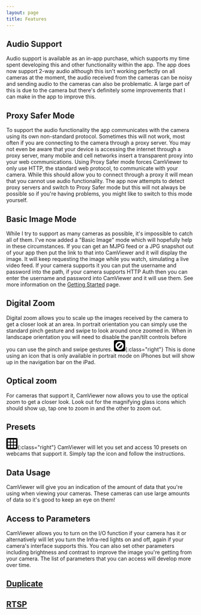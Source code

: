 ```yaml
---
layout: page
title: Features
---
```


## Audio Support

Audio support is available as an in-app purchase, which supports my time spent developing this and other functionality within the app. The app does now support 2-way audio although this isn't working perfectly on all cameras at the moment, the audio received from the cameras can be noisy and sending audio to the cameras can also be problematic. A large part of this is due to the camera but there's definitely some improvements that I can make in the app to improve this.

## Proxy Safer Mode

To support the audio functionality the app communicates with the camera using its own non-standard protocol. Sometimes this will not work, most often if you are connecting to the camera through a proxy server. You may not even be aware that your device is accessing the internet through a proxy server, many mobile and cell networks insert a transparent proxy into your web communications. Using Proxy Safer mode forces CamViewer to only use HTTP, the standard web protocol, to communicate with your camera. While this should allow you to connect through a proxy it will mean that you cannot use audio functionality. The app now attempts to detect proxy servers and switch to Proxy Safer mode but this will not always be possible so if you're having problems, you might like to switch to this mode yourself.

## Basic Image Mode

While I try to support as many cameras as possible, it's impossible to catch all of them. I've now added a "Basic Image" mode which will hopefully help in these circumstances. If you can get an MJPG feed or a JPG snapshot out of your app then put the link to that into CamViewer and it will display the image. It will keep requesting the image while you watch, simulating a live video feed. If your camera supports it you can put the username and password into the path, if your camera supports HTTP Auth then you can enter the username and password into CamViewer and it will use them. See more information on the [Getting Started](/getting-started) page.

## Digital Zoom

Digital zoom allows you to scale up the images received by the camera to get a closer look at an area. In portrait orientation you can simply use the standard pinch gesture and swipe to look around once zoomed in. When in landscape orientation you will need to disable the pan/tilt controls before you can use the pinch and swipe gestures. ![](/g/Features/controls-disabled.png){:class="right"} This is done using an icon that is only available in portrait mode on iPhones but will show up in the navigation bar on the iPad.

## Optical zoom

For cameras that support it, CamViewer now allows you to use the optical zoom to get a closer look. Look out for the magnifying glass icons which should show up, tap one to zoom in and the other to zoom out.

## Presets

![](/g/Features/presets.png){:class="right"} CamViewer will let you set and access 10 presets on webcams that support it. Simply tap the icon and follow the instructions.

## Data Usage

CamViewer will give you an indication of the amount of data that you're using when viewing your cameras. These cameras can use large amounts of data so it's good to keep an eye on them!

## Access to Parameters

CamViewer allows you to turn on the I/O function if your camera has it or alternatively will let you turn the Infra-red lights on and off, again if your camera's interface supports this. You can also set other parameters including brightness and contrast to improve the image you're getting from your camera. The list of parameters that you can access will develop more over time.

## [Duplicate](duplicate)

## [RTSP](rtsp)

